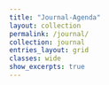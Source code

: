 ```yaml
---
title: "Journal-Agenda"
layout: collection
permalink: /journal/
collection: journal
entries_layout: grid
classes: wide
show_excerpts: true
---
```


